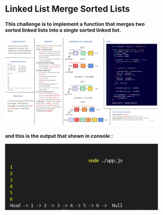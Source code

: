 # Linked List Merge Sorted Lists

### This challenge is to implement a function that merges two sorted linked lists into a single sorted linked list.

![merge](../images/mergeFunction.png)

### and this is the output that shown in console :

![mergeoutput](../images/mergeOutput.png)